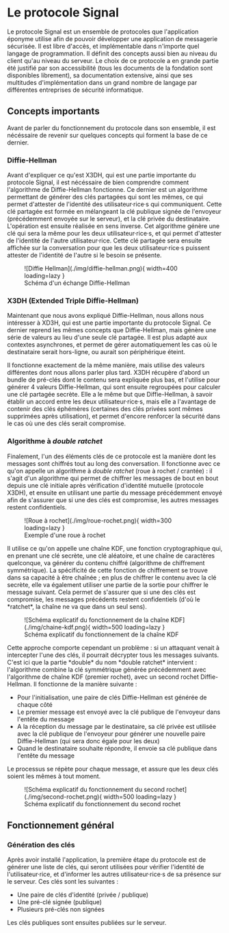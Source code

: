 
# Le protocole Signal

Le protocole Signal est un ensemble de protocoles que l'application éponyme utilise afin de pouvoir développer une application de messagerie sécurisée. Il est libre d'accès, et implémentable dans n'importe quel langage de programmation. Il définit des concepts aussi bien au niveau du client qu'au niveau du serveur. Le choix de ce protocole a en grande partie été justifié par son accessibilité (tous les documents de la fondation sont disponibles librement), sa documentation extensive, ainsi que ses multitudes d'implémentation dans un grand nombre de langage par différentes entreprises de sécurité informatique.

## Concepts importants

Avant de parler du fonctionnement du protocole dans son ensemble, il est nécéssaire de revenir sur quelques concepts qui forment la base de ce dernier.

### Diffie-Hellman

Avant d'expliquer ce qu'est X3DH, qui est une partie importante du protocole Signal, il est nécéssaire de bien comprendre comment l'algorithme de Diffie-Hellman fonctionne.
Ce dernier est un algorithme permettant de générer des clés partagées qui sont les mêmes, ce qui permet d'attester de l'identité des utilisateur·rice·s qui communiquent. Cette clé partagée est formée en mélangeant la clé publique signée de l'envoyeur (précédemment envoyée sur le serveur), et la clé privée du destinataire. L'opération est ensuite réalisée en sens inverse. Cet algorithme génère une clé qui sera la même pour les deux utilisateur·rice·s, et qui permet d'attester de l'identité de l'autre utilisateur·rice. Cette clé partagée sera ensuite affichée sur la conversation pour que les deux utilisateur·rice·s puissent attester de l'identité de l'autre si le besoin se présente.
<figure markdown>
![Diffie Hellman](./img/diffie-hellman.png){ width=400 loading=lazy }
<figcaption>Schéma d'un échange Diffie-Hellman</figcaption>
</figure>

### X3DH (Extended Triple Diffie-Hellman)

Maintenant que nous avons expliqué Diffie-Hellman, nous allons nous intéresser à XD3H, qui est une partie importante du protocole Signal. Ce dernier reprend les mêmes concepts que Diffie-Hellman, mais génère une série de valeurs au lieu d'une seule clé partagée. Il est plus adapté aux contextes asynchrones, et permet de gérer automatiquement les cas où le destinataire serait hors-ligne, ou aurait son périphérique éteint.

Il fonctionne exactement de la même manière, mais utilise des valeurs différentes dont nous allons parler plus tard. X3DH récupère d'abord un bundle de pré-clés dont le contenu sera expliquée plus bas, et l'utilise pour générer 4 valeurs Diffie-Hellman, qui sont ensuite regroupées pour calculer une clé partagée secrète. Elle a le même but que Diffie-Hellman, à savoir établir un accord entre les deux utilisateur·rice·s, mais elle a l'avantage de contenir des clés éphémères (certaines des clés privées sont mêmes supprimées après utilisation), et permet d'encore renforcer la sécurité dans le cas où une des clés serait compromise.

### Algorithme à *double ratchet*

Finalement, l'un des éléments clés de ce protocole est la manière dont les messages sont chiffrés tout au long des conversation. Il fonctionne avec ce qu'on appelle un algorithme à *double ratchet* (roue à rochet / crantée) : il s'agit d'un algorithme  qui permet de chiffrer les messages de bout en bout depuis une clé initiale après vérification d'identité mutuelle (protocole X3DH), et ensuite en utilisant une partie du message précédemment envoyé afin de s'assurer que si une des clés est compromise, les autres messages restent confidentiels.

<figure markdown>
![Roue à rochet](./img/roue-rochet.png){ width=300 loading=lazy }
<figcaption>Exemple d'une roue à rochet</figcaption>
</figure>
Il utilise ce qu'on appelle une chaîne KDF, une fonction cryptographique qui, en prenant une clé secrète, une clé aléatoire, et une chaîne de caractères quelconque, va générer du contenu chiffré (algorithme de chiffrement symmétrique). La spécificité de cette fonction de chiffrement se trouve dans sa capacité à être chaînée ; en plus de chiffrer le contenu avec la clé secrète, elle va également utiliser une partie de la sortie pour chiffrer le message suivant. Cela permet de s'assurer que si une des clés est compromise, les messages précédents restent confidentiels (d'où le *ratchet*, la chaîne ne va que dans un seul sens).
<figure markdown>
![Schéma explicatif du fonctionnement de la chaîne KDF](./img/chaine-kdf.png){ width=500 loading=lazy }
<figcaption>Schéma explicatif du fonctionnement de la chaîne KDF</figcaption>
</figure>
Cette approche comporte cependant un problème : si un attaquant venait à intercepter l'une des clés, il pourrait décrypter tous les messages suivants. C'est ici que la partie *double* du nom *double ratchet* intervient : l'algorithme combine la clé symmétrique générée précédemment avec l'algorithme de chaîne KDF (premier rochet), avec un second rochet Diffie-Hellman. Il fonctionne de la manière suivante :

- Pour l'initialisation, une paire de clés Diffie-Hellman est générée de chaque côté
- Le premier message est envoyé avec la clé publique de l'envoyeur dans l'entête du message
- A la réception du message par le destinataire, sa clé privée est utilisée avec la clé publique de l'envoyeur pour générer une nouvelle paire Diffie-Hellman (qui sera donc égale pour les deux)
- Quand le destinataire souhaite répondre, il envoie sa clé publique dans l'entête du message

Le processus se répète pour chaque message, et assure que les deux clés soient les mêmes à tout moment.

<figure markdown>
![Schéma explicatif du fonctionnement du second rochet](./img/second-rochet.png){ width=500 loading=lazy }
<figcaption>Schéma explicatif du fonctionnement du second rochet</figcaption>
</figure>

## Fonctionnement général

### Génération des clés

Après avoir installé l'application, la première étape du protocole est de générer une liste de clés, qui seront utilisées pour vérifier l'identité de l'utilisateur·rice, et d'informer les autres utilisateur·rice·s de sa présence sur le serveur. Ces clés sont les suivantes :

- Une paire de clés d'identité (privée / publique)
- Une pré-clé signée (publique)
- Plusieurs pré-clés non signées

Les clés publiques sont ensuites publiées sur le serveur.
